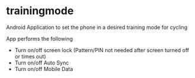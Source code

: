 trainingmode
============

Android Application to set the phone in a desired training mode for cycling

App performs the following
- Turn on/off screen lock (Pattern/PIN not needed after screen turned off or times out)
- Turn on/off Auto Sync
- Turn on/off Mobile Data
